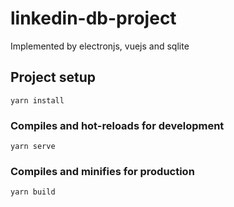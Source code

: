 # linkedin-db-project
Implemented by electronjs, vuejs and sqlite

## Project setup
```
yarn install
```

### Compiles and hot-reloads for development
```
yarn serve
```

### Compiles and minifies for production
```
yarn build
```
